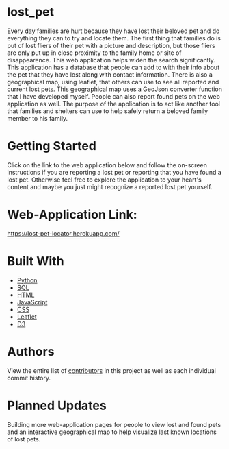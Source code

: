 # lost_pet

Every day families are hurt because they have lost their beloved pet and do everything they can to try and locate them. The first thing that families do is put of lost fliers of their pet with a picture and description, but those fliers are only put up in close proximity to the family home or site of disappearence. This web application helps widen the search significantly. This application has a database that people can add to with their info about the pet that they have lost along with contact information. There is also a geographical map, using leaflet, that others can use to see all reported and current lost pets. This geographical map uses a GeoJson converter function that I have developed myself. People can also report found pets on the web application as well. The purpose of the application is to act like another tool that families and shelters can use to help safely return a beloved family member to his family.

# Getting Started
Click on the link to the web application below and follow the on-screen instructions if you are reporting a lost pet or reporting that you have found a lost pet. Otherwise feel free to explore the application to your heart's content and maybe you just might recognize a reported lost pet yourself.

# Web-Application Link:
https://lost-pet-locator.herokuapp.com/

# Built With
* [Python](https://www.python.org/)
* [SQL](https://en.wikipedia.org/wiki/SQL)
* [HTML](https://en.wikipedia.org/wiki/HTML)
* [JavaScript](https://en.wikipedia.org/wiki/JavaScript)
* [CSS](https://en.wikipedia.org/wiki/Cascading_Style_Sheets)
* [Leaflet](https://leafletjs.com/)
* [D3](https://d3js.org/)

# Authors
View the entire list of [contributors](https://github.com/MichaelPearson-gif/lost_pet/graphs/contributors) in this project as well as each individual commit history.

# Planned Updates
Building more web-application pages for people to view lost and found pets and an interactive geographical map to help visualize last known locations of lost pets.
